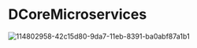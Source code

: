 # DCoreMicroservices

![114802958-42c15d80-9da7-11eb-8391-ba0abf87a1b1](https://user-images.githubusercontent.com/49041841/183105277-1f2f5811-fd9a-4094-857d-8640a9783a0c.png)
